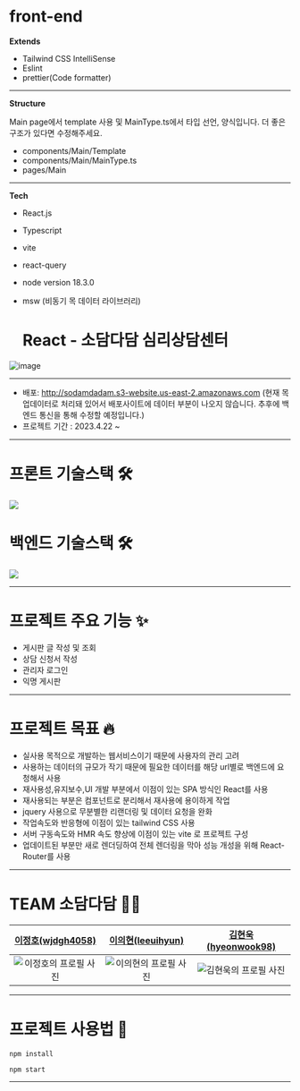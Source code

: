 # front-end

**Extends**

- Tailwind CSS IntelliSense
- Eslint
- prettier(Code formatter)

---

**Structure**

Main page에서 template 사용 및 MainType.ts에서 타입 선언, 양식입니다. 더 좋은 구조가 있다면 수정해주세요.

- components/Main/Template
- components/Main/MainType.ts
- pages/Main

---

**Tech**

- React.js

- Typescript

- vite

- react-query

- node version 18.3.0

- msw (비동기 목 데이터 라이브러리)

  # React - 소담다담 심리상담센터

![image](https://ifh.cc/g/hXtOBP.jpg)

---

- 배포: http://sodamdadam.s3-website.us-east-2.amazonaws.com
  (현재 목업데이터로 처리돼 있어서 배포사이트에 데이터 부분이 나오지 않습니다. 추후에 백엔드 통신을 통해 수정할 예정입니다.)
- 프로젝트 기간 : 2023.4.22 ~ 

---

# 프론트 기술스택 🛠

<p herf="https://skillicons.dev">
  <img src="https://skillicons.dev/icons?i=react,js,jquery,ts,aws,tailwind,figma,github&perline=20"/>
</p>

# 백엔드 기술스택 🛠

<p herf="https://skillicons.dev">
  <img src="https://skillicons.dev/icons?i=spring,docker,githubactions,github&perline=20"/>
</p>

---

# 프로젝트 주요 기능 ✨

- 게시판 글 작성 및 조회
- 상담 신청서 작성
- 관리자 로그인
- 익명 게시판

---

# 프로젝트 목표 🔥

- 실사용 목적으로 개발하는 웹서비스이기 때문에 사용자의 관리 고려
- 사용하는 데이터의 규모가 작기 때문에 필요한 데이터를 해당 url별로 백엔드에 요청해서 사용
- 재사용성,유지보수,UI 개발 부분에서 이점이 있는 SPA 방식인 React를 사용
- 재사용되는 부분은 컴포넌트로 분리해서 재사용에 용이하게 작업
- jquery 사용으로 무분별한 리랜더링 및 데이터 요청을 완화
- 작업속도와 반응형에 이점이 있는 tailwind CSS 사용
- 서버 구동속도와 HMR 속도 향상에 이점이 있는 vite 로 프로젝트 구성
- 업데이트된 부분만 새로 렌더딩하여 전체 렌더링을 막아 성능 개성을 위해 React-Router를 사용

---

# TEAM 소담다담 🧑‍💻

|               [이정호(wjdgh4058)](https://github.com/wjdgh4058)               |                 [이의현(leeuihyun)](https://github.com/leeuihyun)                 |               [김현욱(hyeonwook98)](https://github.com/hyeonwook98)                |
| :---------------------------------------------------------------------------: | :---------------------------------------------------------------------------: | :--------------------------------------------------------------------------: | 
| ![이정호의 프로필 사진](https://avatars.githubusercontent.com/u/66310772?v=4) | ![이의현의 프로필 사진](https://avatars.githubusercontent.com/u/88185154?v=4) | ![김현욱의 프로필 사진](https://avatars.githubusercontent.com/u/76507547?v=4) |

---

# 프로젝트 사용법 🚀

```
npm install
```

```
npm start
```

---

